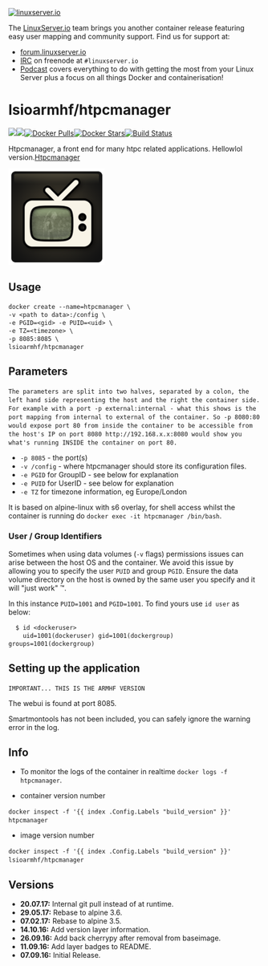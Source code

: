 [linuxserverurl]: https://linuxserver.io
[forumurl]: https://forum.linuxserver.io
[ircurl]: https://www.linuxserver.io/irc/
[podcasturl]: https://www.linuxserver.io/podcast/
[appurl]: https://github.com/Hellowlol/HTPC-Manager
[hub]: https://hub.docker.com/r/lsioarmhf/htpcmanager/

[![linuxserver.io](https://raw.githubusercontent.com/linuxserver/docker-templates/master/linuxserver.io/img/linuxserver_medium.png)][linuxserverurl]

The [LinuxServer.io][linuxserverurl] team brings you another container release featuring easy user mapping and community support. Find us for support at:
* [forum.linuxserver.io][forumurl]
* [IRC][ircurl] on freenode at `#linuxserver.io`
* [Podcast][podcasturl] covers everything to do with getting the most from your Linux Server plus a focus on all things Docker and containerisation!

# lsioarmhf/htpcmanager
[![](https://images.microbadger.com/badges/version/lsioarmhf/htpcmanager.svg)](https://microbadger.com/images/lsioarmhf/htpcmanager "Get your own version badge on microbadger.com")[![](https://images.microbadger.com/badges/image/lsioarmhf/htpcmanager.svg)](https://microbadger.com/images/lsioarmhf/htpcmanager "Get your own image badge on microbadger.com")[![Docker Pulls](https://img.shields.io/docker/pulls/lsioarmhf/htpcmanager.svg)][hub][![Docker Stars](https://img.shields.io/docker/stars/lsioarmhf/htpcmanager.svg)][hub][![Build Status](https://ci.linuxserver.io/buildStatus/icon?job=Docker-Builders/armhf/armhf-htpcmanager)](https://ci.linuxserver.io/job/Docker-Builders/job/armhf/job/armhf-htpcmanager/)

Htpcmanager, a front end for many htpc related applications. Hellowlol version.[Htpcmanager](https://github.com/Hellowlol/HTPC-Manager)

[![htpcmanager](https://raw.githubusercontent.com/linuxserver/docker-templates/master/linuxserver.io/img/htpcmanager-icon.png)][appurl]

## Usage

```
docker create --name=htpcmanager \
-v <path to data>:/config \
-e PGID=<gid> -e PUID=<uid> \
-e TZ=<timezone> \
-p 8085:8085 \
lsioarmhf/htpcmanager
```

## Parameters

`The parameters are split into two halves, separated by a colon, the left hand side representing the host and the right the container side. 
For example with a port -p external:internal - what this shows is the port mapping from internal to external of the container.
So -p 8080:80 would expose port 80 from inside the container to be accessible from the host's IP on port 8080
http://192.168.x.x:8080 would show you what's running INSIDE the container on port 80.`


* `-p 8085` - the port(s)
* `-v /config` - where htpcmanager should store its configuration files.
* `-e PGID` for GroupID - see below for explanation
* `-e PUID` for UserID - see below for explanation
* `-e TZ` for timezone information, eg Europe/London

It is based on alpine-linux with s6 overlay, for shell access whilst the container is running do `docker exec -it htpcmanager /bin/bash`.


### User / Group Identifiers

Sometimes when using data volumes (`-v` flags) permissions issues can arise between the host OS and the container. We avoid this issue by allowing you to specify the user `PUID` and group `PGID`. Ensure the data volume directory on the host is owned by the same user you specify and it will "just work" ™.

In this instance `PUID=1001` and `PGID=1001`. To find yours use `id user` as below:

```
  $ id <dockeruser>
    uid=1001(dockeruser) gid=1001(dockergroup) groups=1001(dockergroup)
```

## Setting up the application
`IMPORTANT... THIS IS THE ARMHF VERSION`

The webui is found at port 8085.

Smartmontools has not been included, you can safely ignore the warning error in the log.

## Info

* To monitor the logs of the container in realtime `docker logs -f htpcmanager`.


* container version number 

`docker inspect -f '{{ index .Config.Labels "build_version" }}' htpcmanager`

* image version number

`docker inspect -f '{{ index .Config.Labels "build_version" }}' lsioarmhf/htpcmanager`

## Versions

+ **20.07.17:** Internal git pull instead of at runtime.
+ **29.05.17:** Rebase to alpine 3.6. 
+ **07.02.17:** Rebase to alpine 3.5. 
+ **14.10.16:** Add version layer information.
+ **26.09.16:** Add back cherrypy after removal from baseimage.
+ **11.09.16:** Add layer badges to README.
+ **07.09.16:** Initial Release.
